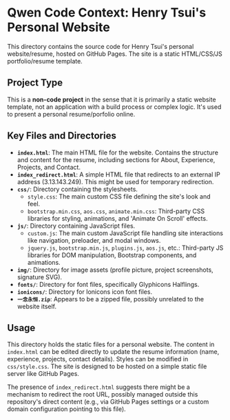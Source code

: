 # Qwen Code Context: Henry Tsui's Personal Website

This directory contains the source code for Henry Tsui's personal website/resume, hosted on GitHub Pages. The site is a static HTML/CSS/JS portfolio/resume template.

## Project Type
This is a **non-code project** in the sense that it is primarily a static website template, not an application with a build process or complex logic. It's used to present a personal resume/porfolio online.

## Key Files and Directories

- **`index.html`**: The main HTML file for the website. Contains the structure and content for the resume, including sections for About, Experience, Projects, and Contact.
- **`index_redirect.html`**: A simple HTML file that redirects to an external IP address (3.13.143.249). This might be used for temporary redirection.
- **`css/`**: Directory containing the stylesheets.
  - `style.css`: The main custom CSS file defining the site's look and feel.
  - `bootstrap.min.css`, `aos.css`, `animate.min.css`: Third-party CSS libraries for styling, animations, and 'Animate On Scroll' effects.
- **`js/`**: Directory containing JavaScript files.
  - `custom.js`: The main custom JavaScript file handling site interactions like navigation, preloader, and modal windows.
  - `jquery.js`, `bootstrap.min.js`, `plugins.js`, `aos.js`, etc.: Third-party JS libraries for DOM manipulation, Bootstrap components, and animations.
- **`img/`**: Directory for image assets (profile picture, project screenshots, signature SVG).
- **`fonts/`**: Directory for font files, specifically Glyphicons Halflings.
- **`ionicons/`**: Directory for Ionicons icon font files.
- **`一念永恒.zip`**: Appears to be a zipped file, possibly unrelated to the website itself.

## Usage

This directory holds the static files for a personal website. The content in `index.html` can be edited directly to update the resume information (name, experience, projects, contact details). Styles can be modified in `css/style.css`. The site is designed to be hosted on a simple static file server like GitHub Pages.

The presence of `index_redirect.html` suggests there might be a mechanism to redirect the root URL, possibly managed outside this repository's direct content (e.g., via GitHub Pages settings or a custom domain configuration pointing to this file).